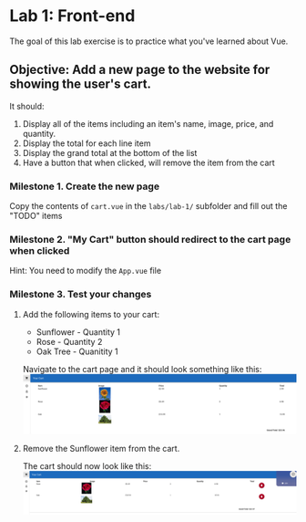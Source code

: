 # Lab 1: Front-end

The goal of this lab exercise is to practice what you've learned about Vue.

## Objective: Add a new page to the website for showing the user's cart.

It should:

1. Display all of the items including an item's name, image, price, and quantity.
2. Display the total for each line item
3. Display the grand total at the bottom of the list
4. Have a button that when clicked, will remove the item from the cart

### Milestone 1. Create the new page

Copy the contents of `cart.vue` in the `labs/lab-1/` subfolder and fill out the "TODO" items

### Milestone 2. "My Cart" button should redirect to the cart page when clicked

Hint: You need to modify the `App.vue` file

### Milestone 3. Test your changes

1. Add the following items to your cart:

   - Sunflower - Quantity 1
   - Rose - Quantity 2
   - Oak Tree - Quanitity 1

   Navigate to the cart page and it should look something like this:
   ![alt text](cart-sample.png)

2. Remove the Sunflower item from the cart.

   The cart should now look like this:
   ![alt text](cart-delete-sample.png)
